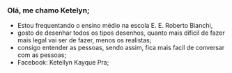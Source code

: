 ### Olá, me chamo Ketelyn;
- Estou frequentando o ensino médio na escola E. E. Roberto Bianchi, 
- gosto de desenhar todos os tipos desenhos, quanto mais dificil de fazer mais legal vai ser de fazer, menos os realistas;
- consigo entender as pessoas, sendo assim, fica mais facil de conversar com as pessoas;
- Facebook: Ketellyn Kayque Pra;
  

  
